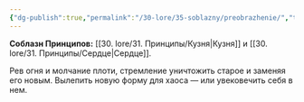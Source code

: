 ```yaml
---
{"dg-publish":true,"permalink":"/30-lore/35-soblazny/preobrazhenie/","tags":["незримое/соблазн"]}
---
```


**Соблазн Принципов:** [[30. lore/31. Принципы/Кузня\|Кузня]] и [[30. lore/31. Принципы/Сердце\|Сердце]].

Рев огня и молчание плоти, стремление уничтожить старое и заменяя его новым. Вылепить новую форму для хаоса — или увековечить себя в нем.